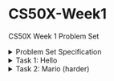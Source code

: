 # CS50X-Week1
CS50X Week 1 Problem Set

<details>
  <summary>Problem Set Specification</summary>
  
  [Specification](https://cs50.harvard.edu/x/2020/psets/1/)
</details>
  
<details>
  <summary>Task 1: Hello</summary>
  
  [Submitted Source Code](https://github.com/benmcmylor/CS50X-Week1/blob/master/hello.c) <br>
  [Results](https://submit.cs50.io/check50/9030d5eb4287a9147235870b6a6970a51f162164)
</details>
  
<details>
  <summary>Task 2: Mario (harder)</summary>
  
  [Submitted Source Code](https://github.com/benmcmylor/CS50X-Week1/blob/master/mario.c)<br>
  [Results](https://submit.cs50.io/users/benmcmylor/cs50/problems/2020/x/mario/more)
</details>
